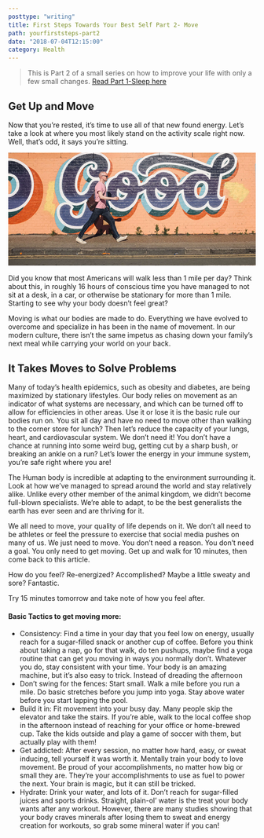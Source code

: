 ```yaml
---
posttype: "writing"
title: First Steps Towards Your Best Self Part 2- Move
path: yourfirststeps-part2
date: "2018-07-04T12:15:00"
category: Health
---
```


>This is Part 2 of a small series on how to improve your life
>with only a few small changes.
>[Read Part 1-Sleep here](../yourfirststeps-part1/)

## Get Up and Move

Now that you’re rested, it’s time to use all of that new found energy. Let’s take a look at where you most likely stand on the activity scale right now. Well, that’s odd, it says you’re sitting.

![Original Photo by Volkan Olmez on Unsplash](./volkan-olmez-101863-unsplash-modified.jpg)

Did you know that most Americans will walk less than 1 mile per day? Think about this, in roughly 16 hours of conscious time you have managed to not sit at a desk, in a car, or otherwise be stationary for more than 1 mile. Starting to see why your body doesn’t feel great?

Moving is what our bodies are made to do. Everything we have evolved to overcome and specialize in has been in the name of movement. In our modern culture, there isn’t the same impetus as chasing down your family’s next meal while carrying your world on your back.

## It Takes Moves to Solve Problems

Many of today’s health epidemics, such as obesity and diabetes, are being maximized by stationary lifestyles. Our body relies on movement as an indicator of what systems are necessary, and which can be turned off to allow for efficiencies in other areas. Use it or lose it is the basic rule our bodies run on. You sit all day and have no need to move other than walking to the corner store for lunch? Then let’s reduce the capacity of your lungs, heart, and cardiovascular system. We don’t need it! You don’t have a chance at running into some weird bug, getting cut by a sharp bush, or breaking an ankle on a run? Let’s lower the energy in your immune system, you’re safe right where you are!

The Human body is incredible at adapting to the environment surrounding it. Look at how we’ve managed to spread around the world and stay relatively alike. Unlike every other member of the animal kingdom, we didn’t become full-blown specialists. We’re able to adapt, to be the best generalists the earth has ever seen and are thriving for it.

We all need to move, your quality of life depends on it. We don’t all need to be athletes or feel the pressure to exercise that social media pushes on many of us. We just need to move. You don’t need a reason. You don’t need a goal. You only need to get moving. Get up and walk for 10 minutes, then come back to this article.

How do you feel? Re-energized? Accomplished? Maybe a little sweaty and sore? Fantastic.

Try 15 minutes tomorrow and take note of how you feel after.

#### Basic Tactics to get moving more:
* Consistency: Find a time in your day that you feel low on energy, usually reach for a sugar-filled snack or another cup of coffee. Before you think about taking a nap, go for that walk, do ten pushups, maybe find a yoga routine that can get you moving in ways you normally don’t. Whatever you do, stay consistent with your time. Your body is an amazing machine, but it’s also easy to trick. Instead of dreading the afternoon
* Don’t swing for the fences: Start small. Walk a mile before you run a mile. Do basic stretches before you jump into yoga. Stay above water before you start lapping the pool.
* Build it in: Fit movement into your busy day. Many people skip the elevator and take the stairs. If you’re able, walk to the local coffee shop in the afternoon instead of reaching for your office or home-brewed cup. Take the kids outside and play a game of soccer with them, but actually play with them!
* Get addicted: After every session, no matter how hard, easy, or sweat inducing, tell yourself it was worth it. Mentally train your body to love movement. Be proud of your accomplishments, no matter how big or small they are. They’re your accomplishments to use as fuel to power the next. Your brain is magic, but it can still be tricked.
* Hydrate: Drink your water, and lots of it. Don’t reach for sugar-filled juices and sports drinks. Straight, plain-ol’ water is the treat your body wants after any workout. However, there are many studies showing that your body craves minerals after losing them to sweat and energy creation for workouts, so grab some mineral water if you can!
